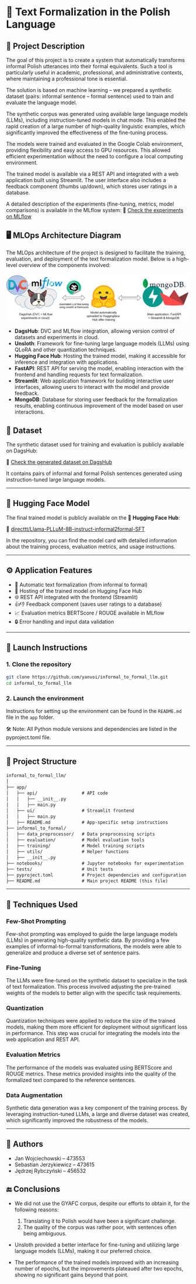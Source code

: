 # 📝 Text Formalization in the Polish Language

## 📌 Project Description

The goal of this project is to create a system that automatically transforms informal Polish utterances into their formal equivalents. Such a tool is particularly useful in academic, professional, and administrative contexts, where maintaining a professional tone is essential.

The solution is based on machine learning – we prepared a synthetic dataset (pairs: informal sentence – formal sentence) used to train and evaluate the language model.

The synthetic corpus was generated using available large language models (LLMs), including instruction-tuned models in chat mode. This enabled the rapid creation of a large number of high-quality linguistic examples, which significantly improved the effectiveness of the fine-tuning process.

The models were trained and evaluated in the Google Colab environment, providing flexibility and easy access to GPU resources. This allowed efficient experimentation without the need to configure a local computing environment.

The trained model is available via a REST API and integrated with a web application built using Streamlit. The user interface also includes a feedback component (thumbs up/down), which stores user ratings in a database.

A detailed description of the experiments (fine-tuning, metrics, model comparisons) is available in the MLflow system:
🔗 [Check the experiments on MLflow](https://dagshub.com/informal2formal/mlflow/experiments)

## 🖥️ MLOps Architecture Diagram

The MLOps architecture of the project is designed to facilitate the training, evaluation, and deployment of the text formalization model. Below is a high-level overview of the components involved:

![Architecture Diagram](/docs/archi.drawio.png)

- **DagsHub**: DVC and MLflow integration, allowing version control of datasets and experiments in cloud.
- **Unsloth**: Framework for fine-tuning large language models (LLMs) using QLoRA and other quantization techniques.
- **Hugging Face Hub**: Hosting the trained model, making it accessible for inference and integration with applications.
- **FastAPI**: REST API for serving the model, enabling interaction with the frontend and handling requests for text formalization.
- **Streamlit**: Web application framework for building interactive user interfaces, allowing users to interact with the model and provide feedback.
- **MongoDB**: Database for storing user feedback for the formalization results, enabling continuous improvement of the model based on user interactions.

## 📄 Dataset
The synthetic dataset used for training and evaluation is publicly available on DagsHub:

🔗 [Check the generated dataset on DagsHub](https://dagshub.com/informal2formal/mlflow/datasets)

It contains pairs of informal and formal Polish sentences generated using instruction-tuned large language models.

---

## 🤖 Hugging Face Model

The final trained model is publicly available on the 🤗 **Hugging Face Hub**:

🔗 [directtt/Llama-PLLuM-8B-instruct-informal2formal-SFT](https://huggingface.co/directtt/Llama-PLLuM-8B-instruct-informal2formal-SFT)

In the repository, you can find the model card with detailed information about the training process, evaluation metrics, and usage instructions.

---

## ⚙️ Application Features

- 🔄 Automatic text formalization (from informal to formal)
- 🤖 Hosting of the trained model on Hugging Face Hub
- 🌐 REST API integrated with the frontend (Streamlit)
- 👍👎 Feedback component (saves user ratings to a database)
- 📈 Evaluation metrics BERTScore / ROUGE available in MLflow
- 🔒 Error handling and input data validation

---

## 🚀 Launch Instructions

### 1. Clone the repository

```bash
git clone https://github.com/yanvoi/informal_to_formal_llm.git
cd informal_to_formal_llm
```

### 2. Launch the environment

Instructions for setting up the environment can be found in the `README.md` file in the `app` folder.


🛠️ Note: All Python module versions and dependencies are listed in the pyproject.toml file.

---

## 📁 Project Structure

```
informal_to_formal_llm/
│
├── app/
│   ├── api/                 # API code
│   │   ├── __init__.py
│   │   ├── main.py
│   ├── ui/                  # Streamlit frontend
│   │   ├── main.py
│   ├── README.md            # App-specific setup instructions
├── informal_to_formal/
│   ├── data_preprocessor/   # Data preprocessing scripts
│   ├── evaluation/          # Model evaluation tools
│   ├── training/            # Model training scripts
│   ├── utils/               # Helper functions
│   ├── __init__.py
├── notebooks/               # Jupyter notebooks for experimentation
├── tests/                   # Unit tests
├── pyproject.toml           # Project dependencies and configuration
├── README.md                # Main project README (this file)
```

---

## 🧠 Techniques Used

### Few-Shot Prompting
Few-shot prompting was employed to guide the large language models (LLMs) in generating high-quality synthetic data. By providing a few examples of informal-to-formal transformations, the models were able to generalize and produce a diverse set of sentence pairs.

### Fine-Tuning
The LLMs were fine-tuned on the synthetic dataset to specialize in the task of text formalization. This process involved adjusting the pre-trained weights of the models to better align with the specific task requirements.

### Quantization
Quantization techniques were applied to reduce the size of the trained models, making them more efficient for deployment without significant loss in performance. This step was crucial for integrating the models into the web application and REST API.

### Evaluation Metrics
The performance of the models was evaluated using BERTScore and ROUGE metrics. These metrics provided insights into the quality of the formalized text compared to the reference sentences.

### Data Augmentation
Synthetic data generation was a key component of the training process. By leveraging instruction-tuned LLMs, a large and diverse dataset was created, which significantly improved the robustness of the models.

---

## 📄 Authors

- Jan Wojciechowski – 473553  
- Sebastian Jerzykiewicz – 473615  
- Jędrzej Rybczyński – 456532

## 🔚 Conclusions

- We did not use the GYAFC corpus, despite our efforts to obtain it, for the following reasons:
  1. Translating it to Polish would have been a significant challenge.
  2. The quality of the corpus was rather poor, with sentences often being ambiguous.

- Unsloth provided a better interface for fine-tuning and utilizing large language models (LLMs), making it our preferred choice.

- The performance of the trained models improved with an increasing number of epochs, but the improvements plateaued after two epochs, showing no significant gains beyond that point.
